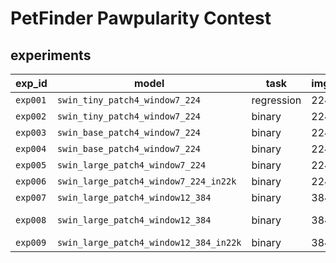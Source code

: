 # PetFinder Pawpularity Contest
## experiments
| exp_id | model | task | img_size | CV | Public | Memo |
| --- | --- | --- | --- | --- | --- | --- |
| `exp001` | `swin_tiny_patch4_window7_224` | regression | 224 | - | 18.62484
| `exp002` | `swin_tiny_patch4_window7_224` | binary | 224 | - | 18.44126
| `exp003` | `swin_base_patch4_window7_224` | binary | 224 | - | - |
| `exp004` | `swin_base_patch4_window7_224` | binary | 224 | - | 18.23485
| `exp005` | `swin_large_patch4_window7_224` | binary | 224 | - | 18.09551
| `exp006` | `swin_large_patch4_window7_224_in22k` | binary | 224 | - | 18.10436
| `exp007` | `swin_large_patch4_window12_384` | binary | 384 | - | 18.05763
| `exp008` | `swin_large_patch4_window12_384` | binary | 384 | - | 17.96711 (17.96861) | (TTA)
| `exp009` | `swin_large_patch4_window12_384_in22k` | binary | 384 | - |
